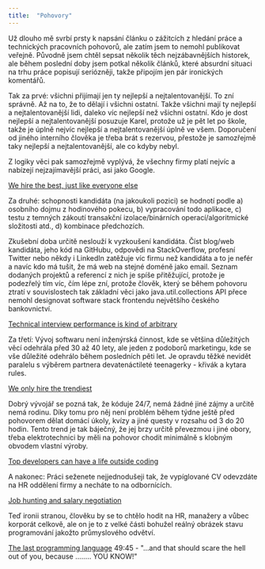 ```yaml
---
title:  "Pohovory"
---
```


Už dlouho mě svrbí prsty k napsání článku o zážitcích z hledání práce a technických pracovních pohovorů, ale zatím jsem to nemohl publikovat veřejně. Původně jsem chtěl sepsat několik těch nejzábavnějších historek, ale během poslední doby jsem potkal několik článků, které absurdní situaci na trhu práce popisují seriózněji, takže připojím jen pár ironických komentářů.

Tak za prvé: všichni přijímají jen ty nejlepší a nejtalentovanější. To zní správně. Až na to, že to dělají i všichni ostatní. Takže všichni mají ty nejlepší a nejtalentovanější lidi, daleko víc nejlepší než všichni ostatní. Kdo je dost nejlepší a nejtalentovanější posuzuje Karel, protože už je pět let po škole, takže je úplně nejvíc nejlepší a nejtalentovanější úplně ve všem. Doporučení od jiného interního člověka je třeba brát s rezervou, přestože je samozřejmě taky nejlepší a nejtalentovanější, ale co kdyby nebyl.

Z logiky věci pak samozřejmě vyplývá, že všechny firmy platí nejvíc a nabízejí nejzajímavější práci, asi jako Google. 

[We hire the best, just like everyone else][1]

Za druhé: schopnosti kandidáta (na jakoukoli pozici) se hodnotí podle a) osobního dojmu z hodinového pokecu, b) vypracování todo aplikace, c) testu z temných zákoutí transakční izolace/binárních operací/algoritmické složitosti atd., d) kombinace předchozích.

Zkušební doba určitě neslouží k vyzkoušení kandidáta. Číst blog/web kandidáta, jeho kód na GitHubu, odpovědi na StackOverflow, profesní Twitter nebo někdy i LinkedIn zatěžuje víc firmu než kandidáta a to je nefér a navíc kdo má tušit, že má web na stejné doméně jako email. Seznam dodaných projektů a referencí z nich je spíše přitěžující, protože je podezřelý tím víc, čím lépe zní, protože člověk, který se během pohovoru ztratí v souvislostech tak základní věci jako java.util.collections API přece nemohl designovat software stack frontendu největšího českého bankovnictví.

[Technical interview performance is kind of arbitrary][2]

Za třetí: Vývoj softwaru není inženýrská činnost, kde se většina důležitých věcí odehrála před 30 až 40 lety, ale jeden z podoborů marketingu, kde se vše důležité odehrálo během posledních pěti let. Je opravdu těžké nevidět paralelu s výběrem partnera devatenáctileté teenagerky - křivák a kytara rules.

[We only hire the trendiest][3]

Dobrý vývojář se pozná tak, že kóduje 24/7, nemá žádné jiné zájmy a určitě nemá rodinu. Díky tomu pro něj není problém během týdne ještě před pohovorem dělat domácí úkoly, kvízy a jiné questy v rozsahu od 3 do 20 hodin. Tento trend je tak báječný, že jej brzy určitě převezmou i jiné obory, třeba elektrotechnici by měli na pohovor chodit minimálně s klobným obvodem vlastní výroby.

[Top developers can have a life outside coding][6]

A nakonec: Práci seženete nejjednodušeji tak, že vypíglované CV odevzdáte na HR oddělení firmy a necháte to na odbornících.

[Job hunting and salary negotiation][4]

Teď ironii stranou, člověku by se to chtělo hodit na HR, manažery a vůbec korporát celkově, ale on je to z velké části bohužel reálný obrázek stavu programování jakožto průmyslového odvětví.

[The last programming language][5] 49:45 - "...and that should scare the hell out of you, because ........ YOU KNOW!"

[1]: http://blog.codinghorror.com/we-hire-the-best-just-like-everyone-else/
[2]: http://blog.interviewing.io/technical-interview-performance-is-kind-of-arbitrary-heres-the-data/
[3]: http://danluu.com/programmer-moneyball/
[4]: https://www.twilio.com/blog/2016/02/patrick-mckenzie-on-salary-negotiation-job-hunting.html
[5]: http://www.infoq.com/presentations/history-future-programming-languages 
[6]: http://www.belenalbeza.com/top-developers-can-have-a-life-outside-coding/
